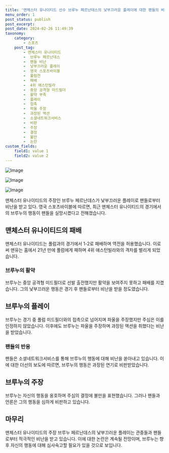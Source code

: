 ```yaml
---
title: '맨체스터 유나이티드 선수 브루누 페르난데스의 낯부끄러운 플레이에 대한 팬들의 비난'
menu_order: 1
post_status: publish
post_excerpt: 
post_date: 2024-02-26 11:49:39
taxonomy:
    category:
        - 스포츠
    post_tag:
        - 맨체스터 유나이티드
        -  브루누 페르난데스
        -  팬들 비난
        -  낯부끄러운 플레이
        -  영국 스포츠바이블
        -  풀럼전
        -  패배
        -  4위 애스턴빌라
        -  중앙 공격형 미드필더
        -  활약 부족
        -  플레이
        -  접촉
        -  파울 주장
        -  과장된 액션
        -  소셜네트워크서비스
        -  비판
        -  주장
        -  결정
        -  불만
        -  논란
custom_fields:
    field1: value 1
    field2: value 2
---
```


![Image](https://imgnews.pstatic.net/image/311/2024/02/26/0001695642_001_20240226074601341.png?type=w647)

![Image](https://imgnews.pstatic.net/image/311/2024/02/26/0001695642_002_20240226074601404.jpg?type=w647)

![Image](https://imgnews.pstatic.net/image/311/2024/02/26/0001695642_003_20240226074601430.jpg?type=w647)

맨체스터 유나이티드의 주장인 브루누 페르난데스가 낯부끄러운 플레이로 팬들로부터 비난을 받고 있다. 영국 스포츠바이블에 따르면, 최근 맨체스터 유나이티드의 경기에서의 브루누의 행동이 팬들을 실망시켰다고 전해졌습니다.
## 맨체스터 유나이티드의 패배
맨체스터 유나이티드는 풀럼과의 경기에서 1-2로 패배하며 역전을 허용했습니다. 이로써 맨유는 홈에서 21년 만에 풀럼에게 패하며 4위 애스턴빌라와의 격차를 벌리게 되었습니다.
### 브루누의 활약
브루누는 중앙 공격형 미드필더로 선발 출전했지만 활약을 보여주지 못하고 패배를 지켰습니다. 그의 낯부끄러운 행동은 경기 후 팬들로부터 비난을 받을 정도였습니다.
## 브루누의 플레이
브루누는 경기 중 풀럼 미드필더와의 접촉으로 넘어지며 파울을 주장했지만 주심은 이를 인정하지 않았습니다. 이후에도 브루누는 파울을 주장하며 과장된 액션을 취했다는 비난을 받았습니다.
### 팬들의 반응
팬들은 소셜네트워크서비스를 통해 브루누의 행동에 대해 비난을 쏟아내고 있습니다. 이에 대한 더선의 보도에 따르면, 브루누의 행동은 과장된 연기로 비판받았습니다.
## 브루누의 주장
브루누는 자신의 행동을 옹호하며 주심의 결정에 불만을 표현했습니다. 그러나 팬들과 언론은 그의 행동을 심하게 비판하고 있습니다.
## 마무리
맨체스터 유나이티드의 주장 브루누 페르난데스의 낯부끄러운 플레이는 관중들과 팬들로부터 적극적인 비난을 받고 있습니다. 이에 대한 논란은 계속될 전망이며, 브루누는 향후 자신의 행동에 대해 심사숙고할 필요가 있을 것으로 보입니다.
